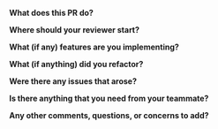 **What does this PR do?**

**Where should your reviewer start?**

**What (if any) features are you implementing?**

**What (if anything) did you refactor?**

**Were there any issues that arose?**

**Is there anything that you need from your teammate?**

**Any other comments, questions, or concerns to add?**
